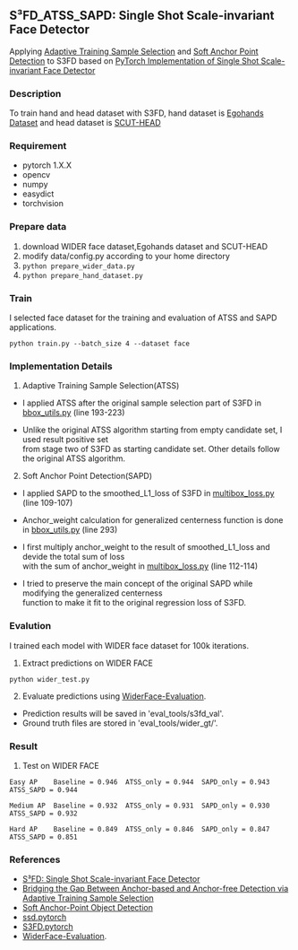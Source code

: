 ## S³FD_ATSS_SAPD: Single Shot Scale-invariant Face Detector ##
Applying [Adaptive Training Sample Selection](https://arxiv.org/abs/1912.02424) and [Soft Anchor Point Detection](https://arxiv.org/abs/1911.12448) to S3FD 
based on [PyTorch Implementation of Single Shot Scale-invariant Face Detector](https://github.com/yxlijun/S3FD.pytorch)
### Description
To train hand and head dataset with S3FD, hand dataset is [Egohands Dataset](http://vision.soic.indiana.edu/projects/egohands/) and head dataset is [SCUT-HEAD](https://github.com/HCIILAB/SCUT-HEAD-Dataset-Release)

### Requirement
* pytorch 1.X.X 
* opencv 
* numpy 
* easydict
* torchvision

### Prepare data 
1. download WIDER face dataset,Egohands dataset and SCUT-HEAD
2. modify data/config.py according to your home directory
3. ``` python prepare_wider_data.py ```
4. ``` python prepare_hand_dataset.py ```

### Train
I selected face dataset for the training and evaluation of ATSS and SAPD applications.
``` 
python train.py --batch_size 4 --dataset face
``` 

### Implementation Details
1. Adaptive Training Sample Selection(ATSS)

* I applied ATSS after the original sample selection part of S3FD in [bbox_utils.py](https://github.com/tgisaturday/S3FD_ATSS_SAPD/blob/master/layers/bbox_utils.py) (line 193-223)

* Unlike the original ATSS algorithm starting from empty candidate set, I used result positive set<br>
from stage two of S3FD as starting candidate set. Other details follow the original ATSS algorithm.

2. Soft Anchor Point Detection(SAPD)

* I applied SAPD to the smoothed_L1_loss of S3FD in [multibox_loss.py](https://github.com/tgisaturday/S3FD_ATSS_SAPD/tree/master/layers/modules/multibox_loss.py) (line 109-107)

* Anchor_weight calculation for generalized centerness function is done in [bbox_utils.py](https://github.com/tgisaturday/S3FD_ATSS_SAPD/blob/master/layers/bbox_utils.py) (line 293)

* I first multiply anchor_weight to the result of smoothed_L1_loss and devide the total sum of loss<br> 
with the sum of anchor_weight in [multibox_loss.py](https://github.com/tgisaturday/S3FD_ATSS_SAPD/tree/master/layers/modules/multibox_loss.py) (line 112-114)

* I tried to preserve the main concept of the original SAPD while modifying the generalized centerness<br>
function to make it fit to the original regression loss of S3FD.


### Evalution
I trained each model with WIDER face dataset for 100k iterations.

1. Extract predictions on WIDER FACE 
```
python wider_test.py
```
2. Evaluate predictions using [WiderFace-Evaluation](https://github.com/wondervictor/WiderFace-Evaluation). 

* Prediction results will be saved in 'eval_tools/s3fd_val'. 
* Ground truth files are stored in 'eval_tools/wider_gt/'.

### Result
1. Test on WIDER FACE 
```
Easy AP    Baseline = 0.946  ATSS_only = 0.944  SAPD_only = 0.943  ATSS_SAPD = 0.944
    
Medium AP  Baseline = 0.932  ATSS_only = 0.931  SAPD_only = 0.930  ATSS_SAPD = 0.932
    
Hard AP    Baseline = 0.849  ATSS_only = 0.846  SAPD_only = 0.847  ATSS_SAPD = 0.851
```

### References
* [S³FD: Single Shot Scale-invariant Face Detector](https://arxiv.org/abs/1708.05237)
* [Bridging the Gap Between Anchor-based and Anchor-free Detection via Adaptive Training Sample Selection](https://arxiv.org/abs/1912.02424)
* [Soft Anchor-Point Object Detection](https://arxiv.org/abs/1911.12448)
* [ssd.pytorch](https://github.com/amdegroot/ssd.pytorch)
* [S3FD.pytorch](https://github.com/yxlijun/S3FD.pytorch)
* [WiderFace-Evaluation](https://github.com/wondervictor/WiderFace-Evaluation). 